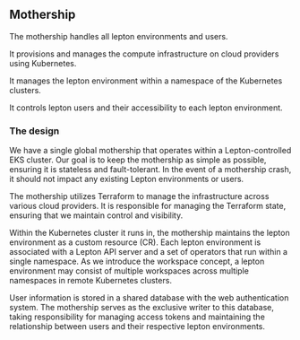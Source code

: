 ## Mothership

The mothership handles all lepton environments and users.

It provisions and manages the compute infrastructure on cloud providers using Kubernetes.

It manages the lepton environment within a namespace of the Kubernetes clusters.

It controls lepton users and their accessibility to each lepton environment.

### The design

We have a single global mothership that operates within a Lepton-controlled EKS cluster. Our goal is to keep the mothership as simple as possible, ensuring it is stateless and fault-tolerant. In the event of a mothership crash, it should not impact any existing Lepton environments or users.

The mothership utilizes Terraform to manage the infrastructure across various cloud providers. It is responsible for managing the Terraform state, ensuring that we maintain control and visibility.

Within the Kubernetes cluster it runs in, the mothership maintains the lepton environment as a custom resource (CR). Each lepton environment is associated with a Lepton API server and a set of operators that run within a single namespace. As we introduce the workspace concept, a lepton environment may consist of multiple workspaces across multiple namespaces in remote Kubernetes clusters.

User information is stored in a shared database with the web authentication system. The mothership serves as the exclusive writer to this database, taking responsibility for managing access tokens and maintaining the relationship between users and their respective lepton environments.